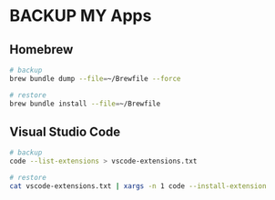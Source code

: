 # BACKUP MY Apps


## Homebrew

```bash
# backup
brew bundle dump --file=~/Brewfile --force

# restore
brew bundle install --file=~/Brewfile
```


## Visual Studio Code

```bash
# backup
code --list-extensions > vscode-extensions.txt

# restore
cat vscode-extensions.txt | xargs -n 1 code --install-extension 
```

